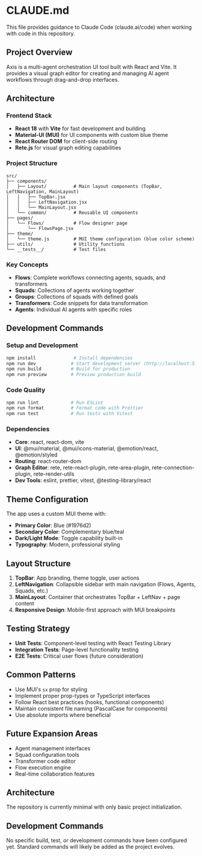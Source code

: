 # CLAUDE.md

This file provides guidance to Claude Code (claude.ai/code) when working with code in this repository.

## Project Overview

Axis is a multi-agent orchestration UI tool built with React and Vite. It provides a visual graph editor for creating and managing AI agent workflows through drag-and-drop interfaces.

## Architecture

### Frontend Stack
- **React 18** with **Vite** for fast development and building
- **Material-UI (MUI)** for UI components with custom blue theme
- **React Router DOM** for client-side routing
- **Rete.js** for visual graph editing capabilities

### Project Structure
```
src/
├── components/
│   ├── Layout/          # Main layout components (TopBar, LeftNavigation, MainLayout)
│   │   ├── TopBar.jsx
│   │   ├── LeftNavigation.jsx
│   │   └── MainLayout.jsx
│   └── common/          # Reusable UI components
├── pages/
│   └── Flows/           # Flow designer page
│       └── FlowsPage.jsx
├── theme/
│   └── theme.js         # MUI theme configuration (blue color scheme)
├── utils/               # Utility functions
└── __tests__/           # Test files
```

### Key Concepts
- **Flows**: Complete workflows connecting agents, squads, and transformers
- **Squads**: Collections of agents working together
- **Groups**: Collections of squads with defined goals
- **Transformers**: Code snippets for data transformation
- **Agents**: Individual AI agents with specific roles

## Development Commands

### Setup and Development
```bash
npm install              # Install dependencies
npm run dev             # Start development server (http://localhost:5173)
npm run build           # Build for production
npm run preview         # Preview production build
```

### Code Quality
```bash
npm run lint            # Run ESLint
npm run format          # Format code with Prettier
npm run test            # Run tests with Vitest
```

### Dependencies
- **Core**: react, react-dom, vite
- **UI**: @mui/material, @mui/icons-material, @emotion/react, @emotion/styled
- **Routing**: react-router-dom
- **Graph Editor**: rete, rete-react-plugin, rete-area-plugin, rete-connection-plugin, rete-render-utils
- **Dev Tools**: eslint, prettier, vitest, @testing-library/react

## Theme Configuration

The app uses a custom MUI theme with:
- **Primary Color**: Blue (#1976d2)
- **Secondary Color**: Complementary blue/teal
- **Dark/Light Mode**: Toggle capability built-in
- **Typography**: Modern, professional styling

## Layout Structure

1. **TopBar**: App branding, theme toggle, user actions
2. **LeftNavigation**: Collapsible sidebar with main navigation (Flows, Agents, Squads, etc.)
3. **MainLayout**: Container that orchestrates TopBar + LeftNav + page content
4. **Responsive Design**: Mobile-first approach with MUI breakpoints

## Testing Strategy

- **Unit Tests**: Component-level testing with React Testing Library
- **Integration Tests**: Page-level functionality testing
- **E2E Tests**: Critical user flows (future consideration)

## Common Patterns

- Use MUI's `sx` prop for styling
- Implement proper prop-types or TypeScript interfaces
- Follow React best practices (hooks, functional components)
- Maintain consistent file naming (PascalCase for components)
- Use absolute imports where beneficial

## Future Expansion Areas

- Agent management interfaces
- Squad configuration tools
- Transformer code editor
- Flow execution engine
- Real-time collaboration features

## Architecture

The repository is currently minimal with only basic project initialization.

## Development Commands

No specific build, test, or development commands have been configured yet. Standard commands will likely be added as the project evolves.
